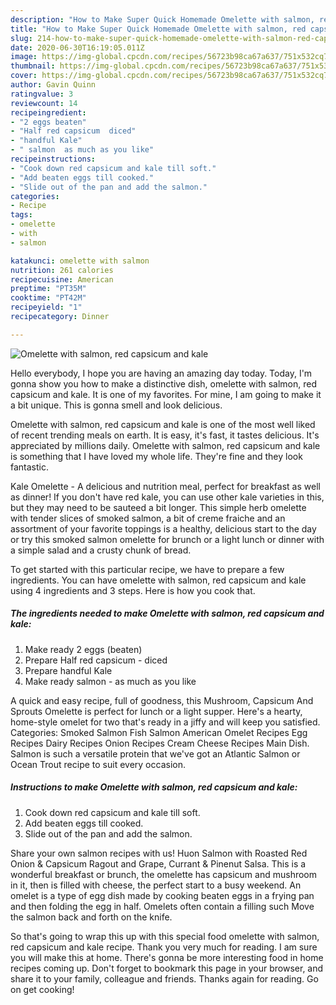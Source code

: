 ```yaml
---
description: "How to Make Super Quick Homemade Omelette with salmon, red capsicum and kale"
title: "How to Make Super Quick Homemade Omelette with salmon, red capsicum and kale"
slug: 214-how-to-make-super-quick-homemade-omelette-with-salmon-red-capsicum-and-kale
date: 2020-06-30T16:19:05.011Z
image: https://img-global.cpcdn.com/recipes/56723b98ca67a637/751x532cq70/omelette-with-salmon-red-capsicum-and-kale-recipe-main-photo.jpg
thumbnail: https://img-global.cpcdn.com/recipes/56723b98ca67a637/751x532cq70/omelette-with-salmon-red-capsicum-and-kale-recipe-main-photo.jpg
cover: https://img-global.cpcdn.com/recipes/56723b98ca67a637/751x532cq70/omelette-with-salmon-red-capsicum-and-kale-recipe-main-photo.jpg
author: Gavin Quinn
ratingvalue: 3
reviewcount: 14
recipeingredient:
- "2 eggs beaten"
- "Half red capsicum  diced"
- "handful Kale"
- " salmon  as much as you like"
recipeinstructions:
- "Cook down red capsicum and kale till soft."
- "Add beaten eggs till cooked."
- "Slide out of the pan and add the salmon."
categories:
- Recipe
tags:
- omelette
- with
- salmon

katakunci: omelette with salmon 
nutrition: 261 calories
recipecuisine: American
preptime: "PT35M"
cooktime: "PT42M"
recipeyield: "1"
recipecategory: Dinner

---
```



![Omelette with salmon, red capsicum and kale](https://img-global.cpcdn.com/recipes/56723b98ca67a637/751x532cq70/omelette-with-salmon-red-capsicum-and-kale-recipe-main-photo.jpg)

Hello everybody, I hope you are having an amazing day today. Today, I'm gonna show you how to make a distinctive dish, omelette with salmon, red capsicum and kale. It is one of my favorites. For mine, I am going to make it a bit unique. This is gonna smell and look delicious.

Omelette with salmon, red capsicum and kale is one of the most well liked of recent trending meals on earth. It is easy, it's fast, it tastes delicious. It's appreciated by millions daily. Omelette with salmon, red capsicum and kale is something that I have loved my whole life. They're fine and they look fantastic.

Kale Omelette - A delicious and nutrition meal, perfect for breakfast as well as dinner! If you don&#39;t have red kale, you can use other kale varieties in this, but they may need to be sauteed a bit longer. This simple herb omelette with tender slices of smoked salmon, a bit of creme fraiche and an assortment of your favorite toppings is a healthy, delicious start to the day or try this smoked salmon omelette for brunch or a light lunch or dinner with a simple salad and a crusty chunk of bread.


To get started with this particular recipe, we have to prepare a few ingredients. You can have omelette with salmon, red capsicum and kale using 4 ingredients and 3 steps. Here is how you cook that.

<!--inarticleads1-->

##### The ingredients needed to make Omelette with salmon, red capsicum and kale:

1. Make ready 2 eggs (beaten)
1. Prepare Half red capsicum - diced
1. Prepare handful Kale
1. Make ready  salmon - as much as you like


A quick and easy recipe, full of goodness, this Mushroom, Capsicum And Sprouts Omelette is perfect for lunch or a light supper. Here&#39;s a hearty, home-style omelet for two that&#39;s ready in a jiffy and will keep you satisfied. Categories: Smoked Salmon Fish Salmon American Omelet Recipes Egg Recipes Dairy Recipes Onion Recipes Cream Cheese Recipes Main Dish. Salmon is such a versatile protein that we&#39;ve got an Atlantic Salmon or Ocean Trout recipe to suit every occasion. 

<!--inarticleads2-->

##### Instructions to make Omelette with salmon, red capsicum and kale:

1. Cook down red capsicum and kale till soft.
1. Add beaten eggs till cooked.
1. Slide out of the pan and add the salmon.


Share your own salmon recipes with us! Huon Salmon with Roasted Red Onion &amp; Capsicum Ragout and Grape, Currant &amp; Pinenut Salsa. This is a wonderful breakfast or brunch, the omelette has capsicum and mushroom in it, then is filled with cheese, the perfect start to a busy weekend. An omelet is a type of egg dish made by cooking beaten eggs in a frying pan and then folding the egg in half. Omelets often contain a filling such Move the salmon back and forth on the knife. 

So that's going to wrap this up with this special food omelette with salmon, red capsicum and kale recipe. Thank you very much for reading. I am sure you will make this at home. There's gonna be more interesting food in home recipes coming up. Don't forget to bookmark this page in your browser, and share it to your family, colleague and friends. Thanks again for reading. Go on get cooking!
